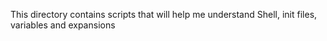 This directory contains scripts that will help me understand Shell, init files, variables and expansions
